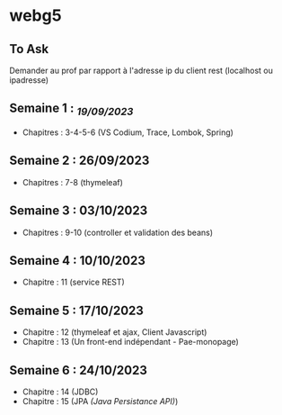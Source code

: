 # webg5

## To Ask
Demander au prof par rapport à l'adresse ip du client rest (localhost ou ipadresse)

## Semaine 1 : <sub>_19/09/2023_</sub>
- Chapitres : 3-4-5-6 (VS Codium, Trace, Lombok, Spring)

## Semaine 2 : 26/09/2023
- Chapitres : 7-8 (thymeleaf)

## Semaine 3 : 03/10/2023
- Chapitres : 9-10 (controller et validation des beans)

## Semaine 4 : 10/10/2023
- Chapitre : 11 (service REST)

## Semaine 5 : 17/10/2023
- Chapitre : 12 (thymeleaf et ajax, Client Javascript)
- Chapitre : 13 (Un front-end indépendant - Pae-monopage)

## Semaine 6 : 24/10/2023
- Chapitre : 14 (JDBC)
- Chapitre : 15 (JPA _(Java Persistance API)_)


 
